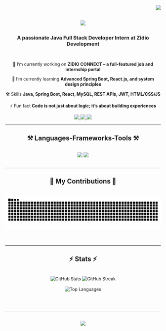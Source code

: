 <img align="right" src="https://visitor-badge.laobi.icu/badge?page_id=Rupam797.Rupam797" />

<h1 align="center">
    <img src="https://readme-typing-svg.herokuapp.com/?font=Righteous&size=35&center=true&vCenter=true&width=500&height=70&duration=4000&lines=Hi+There!+👋;+I'm+Rupam+Giri!;" />
</h1>

<h3 align="center">A passionate Java Full Stack Developer Intern at Zidio Development</h3>

<br/>

<div align="center">
 
 🔭 I’m currently working on **ZIDIO CONNECT – a full-featured job and internship portal**
 
 🌱 I’m currently learning **Advanced Spring Boot, React.js, and system design principles**

🛠️ Skills **Java, Spring Boot, React, MySQL, REST APIs, JWT, HTML/CSS/JS**

⚡ Fun fact **Code is not just about logic; it’s about building experiences**

 </div>
 
<div align="center"> 
  <a href="mailto:work.rupam.giri@gmail.com">
    <img src="https://img.shields.io/badge/Gmail-333333?style=for-the-badge&logo=gmail&logoColor=red" />
  </a>
  <a href="https://www.linkedin.com/in/rupam-giri-087b00348/" target="_blank">
    <img src="https://img.shields.io/badge/LinkedIn-0077B5?style=for-the-badge&logo=linkedin&logoColor=white" target="_blank" />
  </a>
  <a href="https://Rupam797.github.io" target="_blank">
     <img src="https://img.shields.io/badge/Portfolio-FF5722?style=for-the-badge&logo=todoist&logoColor=white" target="_blank" /> <!-- sqlite, safari, google-chrome are other good icon options -->
  </a>
</div>

 <hr/>
 
<h2 align="center">⚒️ Languages-Frameworks-Tools ⚒️</h2>
<br/>
<div align="center">
    <img src="https://skillicons.dev/icons?i=react,html,css,vscode,github,tailwind" />
    <img src="https://skillicons.dev/icons?i=java,python,javascript,c,mysql," /><br>
</div>

<br/>
<hr/>

<div align="center">
  <h2>🐍 My Contributions 🐍</h2>
  <br>
  <img alt="snake eating my contributions" src="https://github.com/Rupam797/Rupam797/blob/output/github-snake-dark.svg" />
  <br/><br/><br/>
</div>


<hr/>

<h2 align="center">⚡ Stats ⚡</h2>
<br>

<div align="center">
  <!-- GitHub Stats and Streak Side-by-Side -->
  <img width="390" height="180" src="https://github-readme-stats.vercel.app/api?username=Rupam797&theme=dark&hide_border=false&include_all_commits=true&count_private=false" alt="GitHub Stats" />
  <img width="390" height="180" src="https://nirzak-streak-stats.vercel.app/?user=Rupam797&theme=dark&hide_border=false" alt="GitHub Streak" />
</div>

<br/>

<div align="center">
  <!-- Top Languages -->
  <img width="390" src="https://github-readme-stats.vercel.app/api/top-langs/?username=Rupam797&theme=dark&hide_border=false&include_all_commits=true&count_private=false&layout=compact" alt="Top Languages" />
</div>


<br/><br/>

<hr/>

<br/>

<div align="center">
  <img src="https://readme-typing-svg.herokuapp.com/?font=Righteous&size=35&center=true&vCenter=true&width=600&height=70&duration=4000&lines=🚀+Always+open+to+collaboration;Thanks+for+visiting!" />
</div>

<br/>
